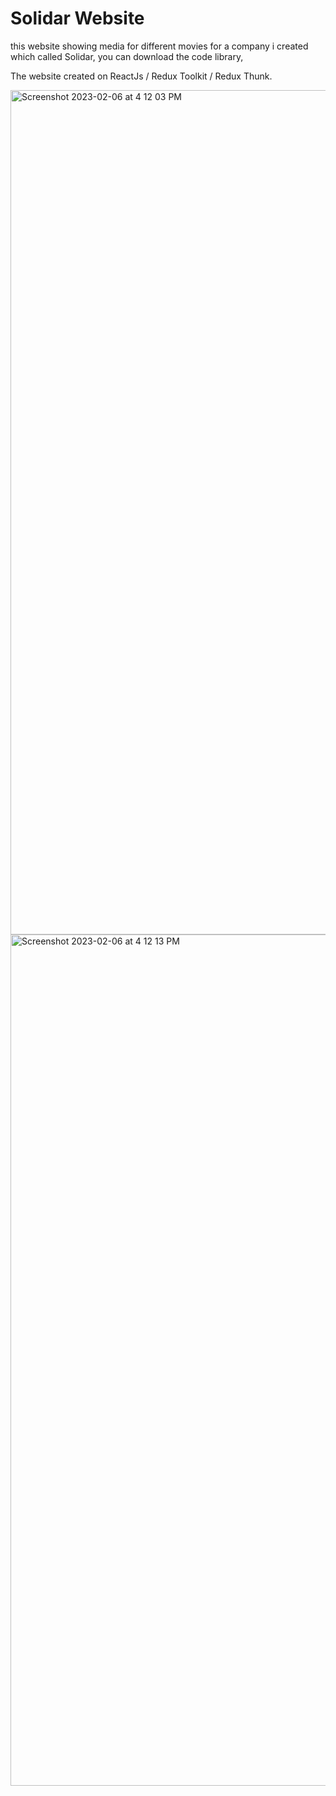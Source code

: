 
# Solidar Website

this website showing media for different movies for  a company i created which called Solidar, you can download the code library,

The website created on ReactJs / Redux Toolkit / Redux Thunk.



<img width="1351" alt="Screenshot 2023-02-06 at 4 12 03 PM" src="https://user-images.githubusercontent.com/55295850/217010076-8c868940-c1ad-49e2-8118-fd54b8c49f7c.png">

<img width="1362" alt="Screenshot 2023-02-06 at 4 12 13 PM" src="https://user-images.githubusercontent.com/55295850/217009996-1eb2abc4-f752-47fc-a7aa-b155fe8d26f4.png">
